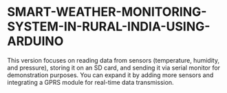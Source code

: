 # SMART-WEATHER-MONITORING-SYSTEM-IN-RURAL-INDIA-USING-ARDUINO

This version focuses on reading data from sensors (temperature, humidity, and pressure), storing it on an SD card, and sending it via serial monitor for demonstration purposes. You can expand it by adding more sensors and integrating a GPRS module for real-time data transmission.
